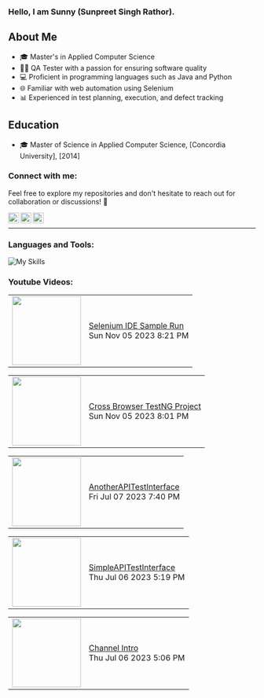 ### Hello, I am Sunny (Sunpreet Singh Rathor).


## About Me
- 🎓 Master's in Applied Computer Science
- 🧑‍💻 QA Tester with a passion for ensuring software quality
- 💻 Proficient in programming languages such as Java and Python
- 🌐 Familiar with web automation using Selenium
- 📊 Experienced in test planning, execution, and defect tracking

## Education
- 🎓 Master of Science in Applied Computer Science, [Concordia University], [2014]

### Connect with me:
Feel free to explore my repositories and don't hesitate to reach out for collaboration or discussions! 🚀



[<img align="left" alt="rathorsunpreet | Youtube" width="22px" src="https://cdn.jsdelivr.net/npm/simple-icons@v3/icons/youtube.svg" title="Youtube Channel"/>][1]
[<img align="left" alt="rathorsunpreet | LinkedIn" width="22px" src="https://cdn.jsdelivr.net/npm/simple-icons@v3/icons/linkedin.svg" title="Linkedin"/>][2]
[<img align="left" alt="rathorsunpreet | Bitbucket Repo" width="22px" src="https://cdn.jsdelivr.net/npm/simple-icons@v3/icons/bitbucket.svg" title="Bitbucket Repo"/>][3]

<br/>

---


### Languages and Tools:
![My Skills](https://skillicons.dev/icons?i=nodejs,html,css,java,py,git,bash,bootstrap,c,cpp,eclipse,express,fastapi,graphql,linux,maven,mongodb,postman,pug,regex,selenium,tailwind,vim,vscode&perline=20)



### Youtube Videos:
<!-- YOUTUBE:START --><table><tr><td><a href="https://www.youtube.com/watch?v=uk01c8UST4g"><img width="140px" src="http://img.youtube.com/vi/uk01c8UST4g/maxresdefault.jpg"></a></td>
<td><a href="https://www.youtube.com/watch?v=uk01c8UST4g">Selenium IDE Sample Run</a><br/>Sun Nov 05 2023 8:21 PM</td></tr></table>
<table><tr><td><a href="https://www.youtube.com/watch?v=sryHxDWeVfA"><img width="140px" src="http://img.youtube.com/vi/sryHxDWeVfA/maxresdefault.jpg"></a></td>
<td><a href="https://www.youtube.com/watch?v=sryHxDWeVfA">Cross Browser TestNG Project</a><br/>Sun Nov 05 2023 8:01 PM</td></tr></table>
<table><tr><td><a href="https://www.youtube.com/watch?v=QZXw-YRT838"><img width="140px" src="http://img.youtube.com/vi/QZXw-YRT838/maxresdefault.jpg"></a></td>
<td><a href="https://www.youtube.com/watch?v=QZXw-YRT838">AnotherAPITestInterface</a><br/>Fri Jul 07 2023 7:40 PM</td></tr></table>
<table><tr><td><a href="https://www.youtube.com/watch?v=4jL9hjtmDRA"><img width="140px" src="http://img.youtube.com/vi/4jL9hjtmDRA/maxresdefault.jpg"></a></td>
<td><a href="https://www.youtube.com/watch?v=4jL9hjtmDRA">SimpleAPITestInterface</a><br/>Thu Jul 06 2023 5:19 PM</td></tr></table>
<table><tr><td><a href="https://www.youtube.com/watch?v=BC4FuxMM-40"><img width="140px" src="http://img.youtube.com/vi/BC4FuxMM-40/maxresdefault.jpg"></a></td>
<td><a href="https://www.youtube.com/watch?v=BC4FuxMM-40">Channel Intro</a><br/>Thu Jul 06 2023 5:06 PM</td></tr></table>
<!-- YOUTUBE:END -->


[1]: https://www.youtube.com/@SunpreetRathor/featured
[2]: https://www.linkedin.com/in/rathorsunpreet/
[3]: https://bitbucket.org/rathorsunpreet/workspace/repositories/
